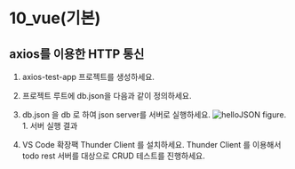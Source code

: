 # 10_vue(기본)
## axios를 이용한 HTTP 통신

1. axios-test-app 프로젝트를 생성하세요.
2. 프로젝트 루트에 db.json을 다음과 같이 정의하세요.
3. db.json 을 db 로 하여 json server를 서버로 실행하세요.
![helloJSON](./helloJSON)
figure. 1. 서버 실행 결과

5. VS Code 확장팩 Thunder Client 를 설치하세요. Thunder Client 를 이용해서 todo rest 서버를 대상으로 CRUD 테스트를 진행하세요.

